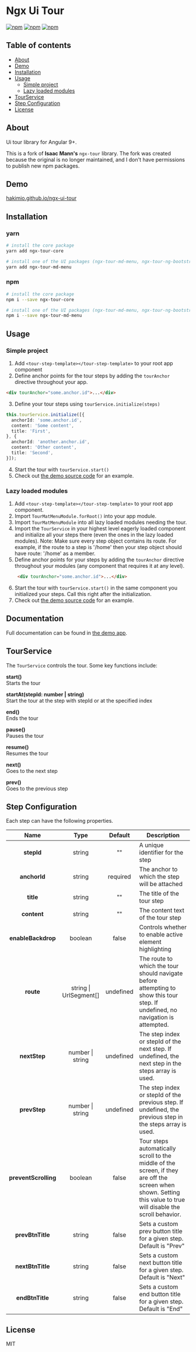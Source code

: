# Ngx Ui Tour

[![npm](https://img.shields.io/npm/dt/ngx-tour-core.svg)](https://www.npmjs.com/package/ngx-ui-tour)
[![npm](https://img.shields.io/npm/v/ngx-tour-core.svg)](https://www.npmjs.com/package/ngx-ui-tour)
[![npm](https://img.shields.io/npm/l/ngx-tour-core.svg)](https://www.npmjs.com/package/ngx-ui-tour)

## Table of contents

- [About](#about)
- [Demo](#demo)
- [Installation](#installation)
- [Usage](#usage)
  - [Simple project](#simple-project)
  - [Lazy loaded modules](#lazy-loaded-modules)
- [TourService](#tourservice)
- [Step Configuration](#step-configuration)
- [License](#license)

## About

Ui tour library for Angular 9+. 

This is a fork of __Isaac Mann's__ `ngx-tour` library. The fork was created because the original is no longer maintained,
and I don't have permissions to publish new npm packages.

## Demo

[hakimio.github.io/ngx-ui-tour](https://hakimio.github.io/ngx-ui-tour)

## Installation

### yarn

```bash
# install the core package
yarn add ngx-tour-core

# install one of the UI packages (ngx-tour-md-menu, ngx-tour-ng-bootstrap, ngx-tour-ngx-bootstrap, ngx-tour-ngx-popper)
yarn add ngx-tour-md-menu
```

### npm

```bash
# install the core package
npm i --save ngx-tour-core

# install one of the UI packages (ngx-tour-md-menu, ngx-tour-ng-bootstrap, ngx-tour-ngx-bootstrap, ngx-tour-ngx-popper)
npm i --save ngx-tour-md-menu
```

## Usage

### Simple project
1. Add `<tour-step-template></tour-step-template>` to your root app component
2. Define anchor points for the tour steps by adding the `tourAnchor` directive throughout your app.
```html
<div tourAnchor="some.anchor.id">...</div>
```
3. Define your tour steps using `tourService.initialize(steps)`
```ts
this.tourService.initialize([{
  anchorId: 'some.anchor.id',
  content: 'Some content',
  title: 'First',
}, {
  anchorId: 'another.anchor.id',
  content: 'Other content',
  title: 'Second',
}]);
```
4. Start the tour with `tourService.start()`
5. Check out [the demo source code](https://github.com/hakimio/ngx-ui-tour/tree/master/src/app/md-menu) for an example.

### Lazy loaded modules
1. Add `<tour-step-template></tour-step-template>` to your root app component.
2. Import `TourMatMenuModule.forRoot()` into your app module.
3. Import `TourMatMenuModule` into all lazy loaded modules needing the tour.
4. Import the `TourService` in your highest level eagerly loaded component and initialize all your steps there 
   (even the ones in the lazy loaded modules). Note: Make sure every step object contains its route. For example, if 
   the route to a step is '/home' then your step object should have route: '/home' as a member.
5. Define anchor points for your steps by adding the `tourAnchor` directive throughout your modules (any component 
   that requires it at any level).
   ```html
    <div tourAnchor="some.anchor.id">...</div>
    ```
6. Start the tour with `tourService.start()` in the same component you initialized your steps. Call this right after 
   the initialization.
7. Check out [the demo source code](https://github.com/hakimio/ngx-ui-tour/tree/master/src/app/md-menu/mat-lazy-tour) for an example.

## Documentation
Full documentation can be found in [the demo app](https://hakimio.github.io/ngx-ui-tour). 

## TourService
The `TourService` controls the tour. Some key functions include:

**start()**\
Starts the tour

**startAt(stepId: number | string)**\
Start the tour at the step with stepId or at the specified index

**end()**\
Ends the tour

**pause()**\
Pauses the tour

**resume()**\
Resumes the tour

**next()**\
Goes to the next step

**prev()**\
Goes to the previous step

## Step Configuration
Each step can have the following properties.

| Name	| Type	| Default	| Description |
| :-----: |:-------------:|:-------------:|-------------|
| **stepId**	| string	| ""	| A unique identifier for the step |
| **anchorId** |	string	| required	| The anchor to which the step will be attached |
| **title** |	string |	"" |	The title of the tour step |
| **content**	| string	| ""	| The content text of the tour step |
| **enableBackdrop**	| boolean	| false	| Controls whether to enable active element highlighting |
| **route**	| string &#124; UrlSegment[] |	undefined |	The route to which the tour should navigate before attempting to show this tour step. If undefined, no navigation is attempted. |
| **nextStep** |	number &#124; string	| undefined	| The step index or stepId of the next step. If undefined, the next step in the steps array is used. |
| **prevStep** |	number &#124; string |	undefined |	The step index or stepId of the previous step. If undefined, the previous step in the steps array is used. |
| **preventScrolling** |	boolean |	false |	Tour steps automatically scroll to the middle of the screen, if they are off the screen when shown. Setting this value to true will disable the scroll behavior. |
| **prevBtnTitle** |	string |	false |	Sets a custom prev button title for a given step. Default is "Prev" |
| **nextBtnTitle** |	string |	false |	Sets a custom next button title for a given step. Default is "Next" |
| **endBtnTitle** |	string |	false |	Sets a custom end button title for a given step. Default is "End" |

## License

MIT
